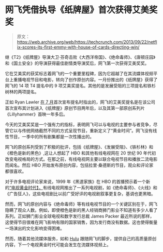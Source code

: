 # 网飞凭借执导《纸牌屋》首次获得艾美奖奖

> 原文：<https://web.archive.org/web/https://techcrunch.com/2013/09/22/netflix-scores-its-first-emmy-with-house-of-cards-directing-win/>

继《T2》《纸牌屋》导演大卫·芬奇击败《大西洋帝国》、《绝命毒师》、《唐顿庄园》和《国土安全》的导演获得最佳剧情类导演奖后，网飞第一次获得艾美奖奖。

它在艾美奖的获奖标志着网飞的一个重要里程碑，因为它超越了在其流媒体视频平台上重播电视节目和电影，转向了创作原创内容。一月份推出的《纸牌屋》获得了网飞的 14 项 T4 提名中的 9 项艾美奖提名。其他的是发展受阻的三项提名和铁杉树林的两项提名。

正如 Ryan Lawler [在 7 月](https://web.archive.org/web/20230320145659/https://techcrunch.com/2013/07/18/when-tv-isnt-just-tv-anymore/)首次宣布提名时指出的，网飞的艾美奖提名是在该公司首次宣布其计划进入《纸牌屋》原创节目两年后，以及其第一部原创系列片《Lillyhammer》首映一年多后。

今天的艾美奖奖是一个强有力的指标，表明网飞可以与电视的主要参与者竞争，尽管它以与传统网络截然不同的方式呈现节目，重新定义了“黄金时间”。网飞没有线性节目，一季中的所有剧集都是一次性播出的。

网飞的原创系列受到了积极的批评，包括《纸牌屋》、《发展受阻》、《铁杉林》和《橙色是新的黑色》,这让人想起了 HBO 和其他有线电视网在 20 世纪 90 年代初改变电视格局的方式。在那之前，有线电视网主要以联合电视节目和播放二流电影而闻名。然后 HBO 开始发布原创内容，包括拉里·桑德斯的节目，观众和评论家都很喜欢。

对于许多电视评论家来说，1999 年《黑道家族》在 HBO 的首播预示着一个新的[“电视黄金时代】，](https://web.archive.org/web/20230320145659/http://www.theatlantic.com/entertainment/archive/2013/07/why-is-the-golden-age-of-tv-so-dark/277696/)有线电视网推出了一系列电视剧，如《绝命毒师》、《火线》和《广告狂人》，这些电视剧比以前广受好评的电视剧叙事更复杂，基调也更黑暗。

然而，网飞的原创内容与《绝命毒师》等有线电视节目的一个关键区别在于，网飞隐瞒了观众人数。例如，即使橙色是新的黑人经销商狮门影业不知道有多少人看了系列。正如狮门影业全球电视和数字发行总裁 James Packer 最近所说的那样，这使得节目很难在网飞影响有限的国家销售，因为发行商没有数据。这也使得衡量一场演出的文化影响变得困难。

然而，随着其他流媒体服务，如和 [Hulu](https://web.archive.org/web/20230320145659/http://online.wsj.com/article/SB10001424127887323342404579081410123981536.html) 跟随网飞的脚步，提供自己的高质量原创内容，下一个电视黄金时代可能会发生在流媒体视频上。